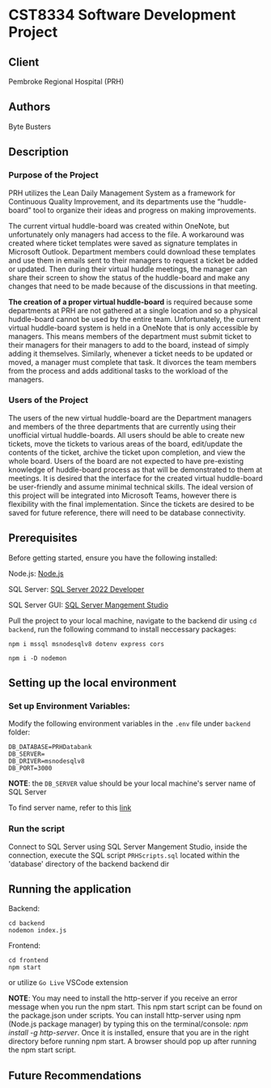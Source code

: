 # CST8334 Software Development Project
## Client
Pembroke Regional Hospital (PRH)
## Authors
Byte Busters
## Description
### Purpose of the Project
PRH utilizes the Lean Daily Management System as a framework for Continuous Quality Improvement, 
and its departments use the “huddle-board” tool to organize their ideas and progress on making improvements.

The current virtual huddle-board was created within OneNote, but unfortunately only managers had access to the file. A workaround was created where ticket templates were saved as signature templates in Microsoft Outlook. Department members could download these templates and use them in emails sent to their managers to request a ticket be added or updated. Then during their virtual huddle meetings, the manager can share their screen to show the status of the huddle-board and make any changes that need to be made because 
of the discussions in that meeting.

**The creation of a proper virtual huddle-board** is required because some departments at PRH are not 
gathered at a single location and so a physical huddle-board cannot be used by the entire team. Unfortunately, the 
current virtual huddle-board system is held in a OneNote that is only accessible by managers. This means members 
of the department must submit ticket to their managers for their managers to add to the board, instead of simply 
adding it themselves. Similarly, whenever a ticket needs to be updated or moved, a manager must complete that 
task. It divorces the team members from the process and adds additional tasks to the workload of the managers.
### Users of the Project
The users of the new virtual huddle-board are the Department managers and members of the three 
departments that are currently using their unofficial virtual huddle-boards. All users should be able to create new 
tickets, move the tickets to various areas of the board, edit/update the contents of the ticket, archive the ticket upon 
completion, and view the whole board. Users of the board are not expected to have pre-existing knowledge of 
huddle-board process as that will be demonstrated to them at meetings. It is desired that the interface for the 
created virtual huddle-board be user-friendly and assume minimal technical skills. The ideal version of this project 
will be integrated into Microsoft Teams, however there is flexibility with the final implementation. Since the 
tickets are desired to be saved for future reference, there will need to be database connectivity.
## Prerequisites
Before getting started, ensure you have the following installed:

Node.js: [Node.js](https://nodejs.org/en/download/)

SQL Server: [SQL Server 2022 Developer](https://www.microsoft.com/en-us/sql-server/sql-server-downloads?ocid=ORSEARCH_Bing)

SQL Server GUI: [SQL Server Mangement Studio](https://learn.microsoft.com/en-us/sql/ssms/download-sql-server-management-studio-ssms?view=sql-server-ver16#download-ssms)

Pull the project to your local machine, navigate to the backend dir using `cd backend`, run the following command to install neccessary packages:
```
npm i mssql msnodesqlv8 dotenv express cors

npm i -D nodemon
```
## Setting up the local environment
### Set up Environment Variables:
Modify the following environment variables in the `.env` file under `backend` folder:

```
DB_DATABASE=PRHDatabank
DB_SERVER=
DB_DRIVER=msnodesqlv8
DB_PORT=3000
```
**NOTE**: the `DB_SERVER` value should be your local machine's server name of SQL Server

To find server name, refer to this [link](https://stackoverflow.com/questions/16088151/how-to-find-server-name-of-sql-server-management-studio)

### Run the script
Connect to SQL Server using SQL Server Mangement Studio, inside the connection, execute the SQL script `PRHScripts.sql` located within the 'database' directory of the backend backend dir

## Running the application
Backend: 
```
cd backend
nodemon index.js
```

Frontend: 
```
cd frontend
npm start
```
or utilize `Go Live` VSCode extension

**NOTE**: You may need to install the http-server if you receive an error message when you run the npm start. This npm start script can be found on the package.json under scripts. You can install http-server using npm (Node.js package manager) by typing this on the terminal/console: *npm install -g http-server*. Once it is installed, ensure that you are in the right directory before running npm start. A browser should pop up after running the npm start script. 


## Future Recommendations

